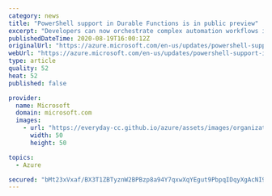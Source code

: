 ```yaml
---
category: news
title: "PowerShell support in Durable Functions is in public preview"
excerpt: "Developers can now orchestrate complex automation workflows in Azure Functions using familiar language constructs in PowerShell 7"
publishedDateTime: 2020-08-19T16:00:12Z
originalUrl: "https://azure.microsoft.com/en-us/updates/powershell-support-in-durable-functions-is-in-public-preview/"
webUrl: "https://azure.microsoft.com/en-us/updates/powershell-support-in-durable-functions-is-in-public-preview/"
type: article
quality: 52
heat: 52
published: false

provider:
  name: Microsoft
  domain: microsoft.com
  images:
    - url: "https://everyday-cc.github.io/azure/assets/images/organizations/microsoft.com-50x50.jpg"
      width: 50
      height: 50

topics:
  - Azure

secured: "bMt23xVxaf/BX3T1ZBTyznW2BPBzp8a94Y7qxwXqYEgut9PbpqIDqyXgAcNI9ihmJXBjq3YYuxJiYABofb7aew9wtV4/+YJDP1CyAys9YPKdEGhvLHeggRhkGyXzzOhM8uO4peZPDvdF5fXqdrdb2pu8PTL923ikZB8yVuibBo/rqcguqsD74BRWauyYG5Mz1mtiCUJIqftRF5eZreYH9mHFEA+t9gQVHOq74+ZPXqeolEhCNneZoT//l/KlwkEldBh+l3zY0yOrDIwfE2rjacRQU+zBrnKf5kfb3G1ln6xzxs9+DV463geO7pqPzbwli/olOKQsJlxhIfJ23U46gA==;k3veOCtZGmBmQC1SZTTWhg=="
---
```


